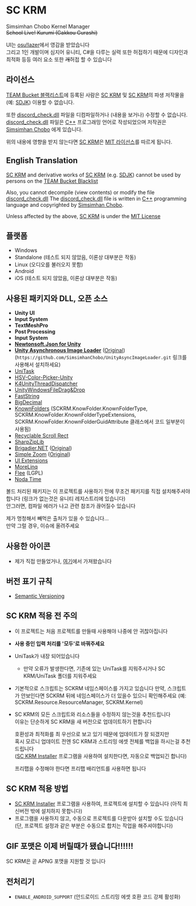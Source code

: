 # SC KRM
Simsimhan Chobo Kernel Manager   
~~School Live! Kurumi (Gakkou Gurashi)~~

UI는 [osu!lazer](https://github.com/ppy/osu)에서 영감을 받았습니다  
그리고 1인 개발이며 심지어 유니티, C#을 다루는 실력 또한 허접하기 때문에 디자인과 최적화 등등 여러 요소 또한 ~~개~~허접 할 수 있습니다

## 라이선스
[TEAM Bucket 블랙리스트](https://docs.google.com/document/d/1A8kz4DJOdLEtf-kybrKnGR51XDNZVHmojCU86KaDgKg)에 등록된 사람은 [SC KRM](https://github.com/SimsimhanChobo/SC-KRM-1.0) 및 [SC KRM](https://github.com/SimsimhanChobo/SC-KRM-1.0)의 파생 저작물을 (예: [SDJK](https://github.com/SimsimhanChobo/SDJK)) 이용할 수 없습니다.

또한 [discord_check.dll](Assets/SC%20KRM/Discord/Library/discord_check.dll) 파일을 디컴파일하거나 (내용을 보거나) 수정할 수 없습니다.  
[discord_check.dll](Assets/SC%20KRM/Discord/Library/discord_check.dll) 파일은 [C++](https://namu.wiki/w/C%2B%2B) 프로그래밍 언어로 작성되었으며 저작권은 [Simsimhan Chobo](https://github.com/SimsimhanChobo) 에게 있습니다.

위의 내용에 영향을 받지 않는다면 [SC KRM](https://github.com/SimsimhanChobo/SC-KRM-1.0)은 [MIT 라이선스](https://opensource.org/licenses/MIT)를 따르게 됩니다.

## English Translation
[SC KRM](https://github.com/SimsimhanChobo/SC-KRM-1.0) and derivative works of [SC KRM](https://github.com/SimsimhanChobo/SC-KRM-1.0) (e.g. [SDJK](https://github.com/SimsimhanChobo/SDJK)) cannot be used by persons on the [TEAM Bucket Blacklist](https://docs.google.com/document/d/1A8kz4DJOdLEtf-kybrKnGR51XDNZVHmojCU86KaDgKg)

Also, you cannot decompile (view contents) or modify the file [discord_check.dll](Assets/SC%20KRM/Discord/Library/discord_check.dll)
The [discord_check.dll](Assets/SC%20KRM/Discord/Library/discord_check.dll) file is written in [C++](https://ko.wikipedia.org/wiki/C%2B%2B) programming language and copyrighted by [Simsimhan Chobo](https://github.com/SimsimhanChobo).

Unless affected by the above, [SC KRM](https://github.com/SimsimhanChobo/SC-KRM-1.0) is under the [MIT License](https://opensource.org/licenses/MIT)

## 플랫폼
- Windows
- Standalone (테스트 되지 않았음, 이론상 대부분은 작동)
- Linux (오디오를 불러오지 못함)
- Android
- iOS (테스트 되지 않았음, 이론상 대부분은 작동)

## 사용된 패키지와 DLL, 오픈 소스
- **Unity UI**
- **Input System**
- **TextMeshPro**
- **Post Processing**
- **Input System**
- [**Newtonsoft.Json for Unity**](https://github.com/jilleJr/Newtonsoft.Json-for-Unity/wiki/Install-official-via-UPM)
- [**Unity Asynchronous Image Loader**](https://github.com/SimsimhanChobo/UnityAsyncImageLoader) ([Original](https://github.com/Looooong/UnityAsyncImageLoader))  
(``https://github.com/SimsimhanChobo/UnityAsyncImageLoader.git`` 링크를 사용해서 설치하세요)
- [UniTask](https://github.com/Cysharp/UniTask)
- [HSV-Color-Picker-Unity](https://github.com/judah4/HSV-Color-Picker-Unity)
- [K4UnityThreadDispatcher](https://gist.github.com/heshuimu/f63cd9126117afc4004be37b19fa1c09#file-k4unitythreaddispatcher-cs)
- [UnityWindowsFileDrag&Drop](https://github.com/Bunny83/UnityWindowsFileDrag-Drop)
- [FastString](https://github.com/snozbot/FastString)
- [BigDecimal](https://github.com/AdamWhiteHat/BigDecimal)
- [KnownFolders](https://gitlab.com/Syroot/KnownFolders/-/blob/master/src/Syroot.KnownFolders/KnownFolderType.cs) (SCKRM.KnowFolder.KnownFolderType, SCKRM.KnowFolder.KnownFolderTypeExtensions, SCKRM.KnowFolder.KnownFolderGuidAttribute 클래스에서 코드 일부분이 사용됨)
- [Recyclable Scroll Rect](https://github.com/MdIqubal/Recyclable-Scroll-Rect)
- [SharpZipLib](https://github.com/icsharpcode/SharpZipLib)
- [Brigadier.NET](https://github.com/SimsimhanChobo/Brigadier.NET) ([Original](https://github.com/AtomicBlom/Brigadier.NET))
- [Simple Zoom](https://github.com/SimsimhanChobo/simple-zoom) ([Original](https://github.com/daniellochner/simple-zoom))
- [UI Extensions](https://github.com/Unity-UI-Extensions/com.unity.uiextensions)
- [MoreLinq](https://github.com/morelinq/MoreLINQ)
- [Flee](https://github.com/mparlak/Flee) (LGPL)
- [Noda Time](https://github.com/nodatime/nodatime)

볼드 처리된 패키지는 이 프로젝트를 사용하기 전에 무조건 패키지를 직접 설치해주셔야 합니다 (링크가 없는것은 유니티 레지스트리에 있습니다)   
안그러면, 컴파일 에러가 나고 관련 참조가 끊어질수 있습니다  

제가 멍청해서 빼먹은 출처가 있을 수 있습니다...  
만약 그럴 경우, 이슈에 올려주세요

## 사용한 아이콘
- 제가 직접 만들었거나, [여기](https://www.iconfinder.com/search?q=&price=free&family=bootstrap)에서 가져왔습니다

## 버전 표기 규칙
- [Semantic Versioning](https://semver.org/)

## SC KRM 적용 전 주의
- 이 프로젝트는 처음 프로젝트를 만들때 사용해야 나중에 안 귀찮아집니다
- **사용 중인 입력 처리를 '모두'로 바꿔주세요**
- UniTask가 내장 되어있습니다 
  - 만약 오류가 발생한다면, 기존에 있는 UniTask를 지워주시거나 SC KRM/UniTask 폴더를 지워주세요
- 기본적으로 스크립트는 SCKRM 네임스페이스를 가지고 있습니다
  만약, 스크립트가 안보인다면 SCKRM 뒤에 네임스페이스가 더 있을수 있으니 확인해주세요
  (예: SCKRM.Resource.ResourceManager, SCKRM.Kernel)
- SC KRM의 모든 스크립트와 리소스들을 수정하지 않는것을 추천드립니다  
  이유는 단순하게 SC KRM을 새 버전으로 업데이트하기 편합니다  
  
  호환성과 최적화를 최 우선으로 보고 있기 때문에 업데이트가 잘 되갰지만  
  혹시 모르니 업데이트 전엔 SC KRM과 스트리밍 에셋 전체를 백업을 하시는걸 추천드립니다  
  ([SC KRM Installer](https://github.com/SimsimhanChobo/SC-KRM-Installer) 프로그램을 사용하여 설치한다면, 자동으로 백업되긴 합니다)  
  
  프리팹을 수정해야 한다면 프리팹 배리언트를 사용하면 됩니다

## SC KRM 적용 방법
- [SC KRM Installer](https://github.com/SimsimhanChobo/SC-KRM-Installer) 프로그램을 사용하여, 프로젝트에 설치할 수 있습니다 (아직 최신버전 밖에 설치하지 못합니다)
- 프로그램을 사용하지 않고, 수동으로 프로젝트를 다운받아 설치할 수도 있습니다 (단, 프로젝트 설정과 같은 부분은 수동으로 합치는 작업을 해주셔야합니다)
  
## GIF 포맷은 이제 버릴때가 됐습니다!!!!!!
SC KRM은 곧 APNG 포맷을 지원할 것 입니다

## 전처리기
- `ENABLE_ANDROID_SUPPORT` (안드로이드 스트리밍 에셋 호환 코드 강제 활성화)
